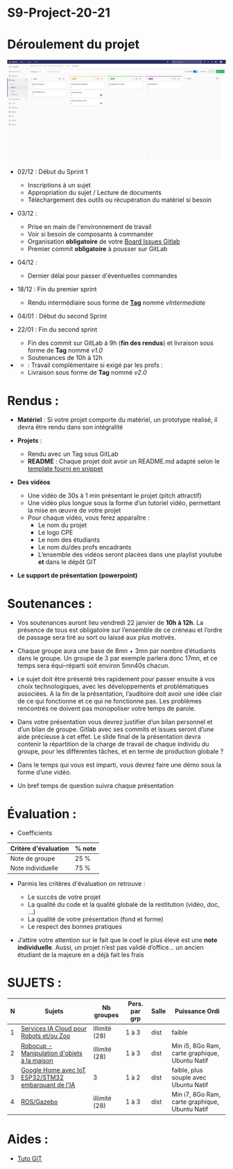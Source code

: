 # S9-Project-20-21

# Déroulement du projet

![GitLab Board](https://raw.githubusercontent.com/cpe-majeure-robotique/S9-Project-19-20/master/images/GitLab_Board.png)

- 02/12 : Début du Sprint 1
  - Inscriptions à un sujet
  - Appropriation du sujet / Lecture de documents
  - Téléchargement des outils ou récupération du matériel si besoin

- 03/12 : 
  - Prise en main de l'environnement de travail
  - Voir si besoin de composants à commander
  - Organisation **obligatoire** de votre [Board Issues Gitlab](https://www.youtube.com/watch?v=CiolDtBIOA0)
  - Premier commit **obligatoire** à pousser sur GitLab

- 04/12 :
  - Dernier délai pour passer d'éventuelles commandes

- 18/12 : Fin du premier sprint
  - Rendu intermédiaire sous forme de **[Tag](https://docs.gitlab.com/ee/university/training/topics/tags.html)** nommé *vIntermediate*

- 04/01 : Début du second Sprint

- 22/01 : Fin du second sprint
  - Fin des commit sur GitLab à 9h (**fin des rendus**) et livraison sous forme de **Tag** nommé *v1.0*
  - Soutenances de 10h à 12h

- + : Travail complémentaire si exigé par les profs :
  - Livraison sous forme de **Tag** nommé *v2.0*


# Rendus : 

- **Matériel** : Si votre projet comporte du matériel, un prototype réalisé, il devra être rendu dans son intégralité

- **Projets** :
  - Rendu avec un Tag sous GitLab
  - **README** : Chaque projet doit avoir un README.md adapté selon le [template fourni en snippet](https://gitlab.com/snippets/1917426)

- **Des vidéos**
  - Une vidéo de 30s à 1 min présentant le projet (pitch attractif)
  - Une vidéo plus longue sous la forme d’un tutoriel vidéo, permettant la mise en œuvre de votre projet
  - Pour chaque vidéo, vous ferez apparaître :
    - Le nom du projet
    - Le logo CPE
    - Le nom des étudiants
    - Le nom du/des profs encadrants
    - L’ensemble des vidéos seront placées dans une playlist youtube **et** dans le dépôt GIT

- **Le support de présentation (powerpoint)**

# Soutenances : 
 
- Vos soutenances auront lieu vendredi 22 janvier de **10h à 12h**. La présence de tous est obligatoire sur l’ensemble de ce créneau et l’ordre de passage sera tiré au sort ou laissé aux plus motivés. 

- Chaque groupe aura une base de 8mn + 3mn par nombre d’étudiants dans le groupe. Un groupe de 3 par exemple parlera donc 17mn, et ce temps sera équi-réparti soit environ 5mn40s chacun.

- Le sujet doit être présenté très rapidement pour passer ensuite à vos choix technologiques, avec les développements et problématiques associées. A la fin de la présentation, l’auditoire doit avoir une idée clair de ce qui fonctionne et ce qui ne fonctionne pas. Les problèmes rencontrés ne doivent pas monopoliser votre temps de parole.

- Dans votre présentation vous devrez justifier d’un bilan personnel et d’un bilan de groupe. Gitlab avec ses commits et issues seront d’une aide précieuse à cet effet. Le slide final de la présentation devra contenir la répartition de la charge de travail de chaque individu du groupe, pour les différentes tâches, et en terme de production globale ? 

- Dans le temps qui vous est imparti, vous devrez faire une démo sous la forme d’une vidéo. 

- Un bref temps de question suivra chaque présentation



# Évaluation : 

- Coefficients

| Critère d'évaluation                  | % note |
| ------------------------------------- | ------ |
| Note de groupe                        | 25 %   |
| Note individuelle                     | 75 %   |

- Parmis les critères d'évaluation on retrouve :
  - Le succès de votre projet
  - La qualité du code et la qualité globale de la restitution (vidéo, doc, ...)
  - La qualité de votre présentation (fond et forme)
  - Le respect des bonnes pratiques 
  
- J’attire votre attention sur le fait que le coef le plus élevé est une **note individuelle**. Aussi, un projet n’est pas validé d’office… un ancien étudiant de la majeure en a déjà fait les frais

# SUJETS :

|N| Sujets                                                   | Nb groupes     | Pers. par grp |   Salle  |  Puissance Ordi  |
|-| -------------------------------------------------------- | -------------- | ------------- | -------- | ---------------- |
|1| [Services IA Cloud pour Robots et/ou Zoo](Services.md)   | illimité (28)  |  1 à 3        |   dist   |  faible          |
|2| [Robocup - Manipulation d'objets à la maison](Robocup.md)| illimité (28)  |  1 à 3        |   dist   |  Min i5, 8Go Ram, carte graphique, Ubuntu Natif       |
|3| [Google Home avec IoT ESP32/STM32 embarquant de l'IA](IoT.md)        | 3              |  1 à 2        |   dist   |  faible, plus souple avec Ubuntu Natif |
|4| [ROS/Gazebo](ROS%20Gazebo.md)                              | illimité (28)  |  1 à 3        |   dist   |  Min i7, 8Go Ram, carte graphique, Ubuntu Natif |

# Aides :
- [Tuto GIT](https://www.youtube.com/watch?v=gp_k0UVOYMw)
